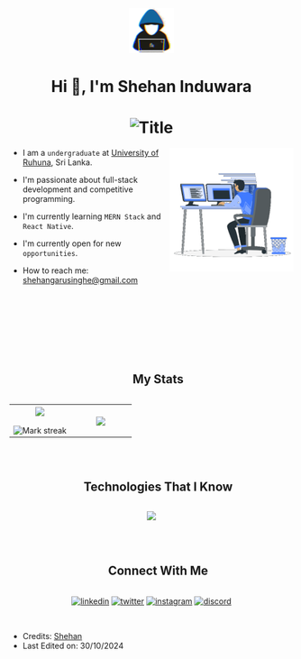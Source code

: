 <p align="center"><img src="https://github.com/She-han/She-han/blob/main/about_me.gif" width="80px"></p>
<h1 align="center">Hi 👋, I'm Shehan Induwara</h1>
<h1 align="center">
  <img src="https://img.shields.io/badge/-Computer%20Science%20Undergraduate%20%7C%20Full%20stack%20Developer-407afe?style=flat&color=407afe" alt="Title">
</h1>

<picture> <img align="right" src="https://github.com/She-han/She-han/blob/main/Right_Side.gif" width="220px"></picture>



- I am a `undergraduate` at [University of Ruhuna](https://www.ruh.ac.lk/), Sri Lanka.
  
- I'm passionate about full-stack development and competitive programming.

- I'm currently learning `MERN Stack` and `React Native`.

- I'm currently open for new `opportunities`.
  
- How to reach me: [shehangarusinghe@gmail.com](mailto:shehangarusinghe@gmail.com)

<br><br>

<div id="user-content-toc">
  <ul align="center">
    <summary><h2 style="display: inline-block"></h2></summary>
  </ul>
</div>
<div id="user-content-toc">
  <ul align="center">
    <summary><h2 style="display: inline-block">My Stats</h2></summary>
  </ul>
</div>

<!--- stats & Trophy (start) -->
<p align="center">
  <!--- stats (start) -->
<table align="center">
<tr border="none">
<td width="50%" align="center">
  
  <img align="center" src="https://github-readme-stats.vercel.app/api?username=She-han&theme=dark&show_icons=true&count_private=true" />
  <br><br>
  <img title="🔥 Get streak stats for your profile at git.io/streak-stats" alt="Mark streak" src="https://github-readme-streak-stats.herokuapp.com/?user=She-han&theme=dark&hide_border=false" /> 
</td>

<td width="50%" align="center">

  <img align="center" src="https://github-readme-stats.anuraghazra1.vercel.app/api/top-langs/?username=She-han&theme=dark&hide_border=false&no-bg=true&no-frame=true&langs_count=10"/>
  
  </td>
</tr>
</table>
<!--- stats (end) -->

<br>

<!--h1 without bottom border-->
<div id="user-content-toc">
  <ul align="center">
    <summary><h2 style="display: inline-block">Technologies That I Know</h2></summary>
  </ul>
</div>
<!--tech stack icons-->
<p align="center">
  <a href="https://skillicons.dev">
    <img src="https://skillicons.dev/icons?i=git,aws,cpp,css,discord,docker,postgres,express,figma,firebase,github,html,java,js,linux,mongodb,mysql,nextjs,nodejs,postman,py,react,tailwind,ts,vscode,kubernetes&perline=14" />
  </a>
</p>

<br>

<!-- Connect with me -->
<!--h2 without bottom border-->
<div id="user-content-toc">
  <ul align="center">
    <summary><h2 style="display: inline-block">Connect With Me</h2></summary>
  </ul>
</div>

<!--icons and links-->
<p align="center">
<a href="https://www.linkedin.com/in/shehan-induwara1021" target="blank"><img align="center" src="https://user-images.githubusercontent.com/88904952/234979284-68c11d7f-1acc-4f0c-ac78-044e1037d7b0.png" alt="linkedin" height="50" width="50" /></a>
<a href="https://x.com/shehan_indu/" target="blank"><img align="center" src="https://user-images.githubusercontent.com/88904952/234980676-61bfb021-ecc8-48f7-88e6-34c1b06c4a58.png" alt="twitter" height="50" width="50" /></a> 
<a href="https://www.instagram.com/yourusername/" target="blank"><img align="center" src="https://user-images.githubusercontent.com/88904952/234981169-2dd1e58f-4b7e-468c-8213-034ba62156c3.png" alt="instagram" height="50" width="50" /></a>
<a href="https://discordapp.com/users/yourid" target="blank"><img align="center" src="https://user-images.githubusercontent.com/88904952/234982627-019fd336-6248-453c-9b05-97c13fd1d207.png" alt="discord" height="50" width="50" /></a>
</p>

<br>


 - Credits: [Shehan](https://github.com/She-han)
 - Last Edited on: 30/10/2024




